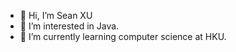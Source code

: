 - 👋 Hi, I’m Sean XU
- 👀 I’m interested in Java.
- 🌱 I’m currently learning computer science at HKU.
<!--- 
- 💞️ I’m looking to collaborate on ...
- 📫 How to reach me ...


SeanXU1123/SeanXU1123 is a ✨ special ✨ repository because its `README.md` (this file) appears on your GitHub profile.
You can click the Preview link to take a look at your changes.
--->
